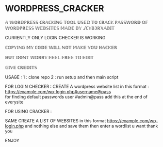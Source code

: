 # WORDPRESS_CRACKER
𝔸 𝕎𝕆ℝ𝔻ℙℝ𝔼𝕊𝕊 ℂℝ𝔸ℂ𝕂𝕀ℕ𝔾 𝕋𝕆𝕆𝕃 𝕌𝕊𝔼𝔻 𝕋𝕆 ℂℝ𝔸ℂ𝕂 ℙ𝔸𝕊𝕊𝕎𝕆ℝ𝔻 𝕆𝔽 𝕎𝕆ℝ𝔻ℙℝ𝔼𝕊𝕊 𝕎𝔼𝔹𝕊𝕀𝕋𝔼𝕊
𝕄𝔸𝔻𝔼 𝔹𝕐 ./ℂ𝕐𝔹𝟛ℝ𝕏𝔸𝔹𝕀𝕋 

CURRENTLY ONLY LOGIN CHECKER IS WORKING

ℂ𝕆ℙ𝕐𝕀ℕ𝔾 𝕄𝕐 ℂ𝕆𝔻𝔼 𝕎𝕀𝕃𝕃 ℕ𝕆𝕋 𝕄𝔸𝕂𝔼 𝕐𝕆𝕌 ℍ𝔸ℂ𝕂𝔼ℝ 

𝔹𝕌𝕋 𝔻𝕆ℕ𝕋 𝕎𝕆ℝℝ𝕐 𝔽𝔼𝔼𝕃 𝔽ℝ𝔼𝔼 𝕋𝕆 𝔼𝔻𝕀𝕋 

𝔾𝕀𝕍𝔼 ℂℝ𝔼𝔻𝕀𝕋𝕊 

USAGE : 
1 : clone repo 
2 : run setup and then main script 

FOR LOGIN CHECKER : 
CREATE A wordpress website list in this format : https://example.com/wp-login.php#username@pass      
for finding default passwords user #admin@pass add this at the end of everysite

FOR USING CRACKER : 

SAME CREATE A  LIST OF WEBSITES in this format https://example.com/wp-login.php and nothing else and save them 
then enter a wordlist u want thank you 

ENJOY 

